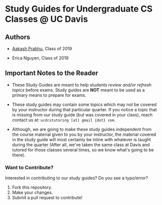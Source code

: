 # Study Guides for Undergraduate CS Classes @ UC Davis

## Authors

* [Aakash Prabhu](http://aakprabhu.com), Class of 2019

* Erica Nguyen, Class of 2019

## Important Notes to the Reader

* These Study Guides are meant to help students _review and/or refresh topics_
before exams. Study guides are __NOT__ meant to be used as a primary means to
prepare for exams.

* These study guides may contain some topics which may not be covered by your
instructor during that particular quarter. If you notice a topic that is
missing from our study guide (but was covered in your class), reach contact us
at: `ucdcstutoring [at] gmail {dot} com`.

* Although, we are going to make these study guides independent from the course
material given to you by your instructor, the material covered in the study guide
will most certainly be inline with whatever is taught during the quarter
(After all, we've taken the same class at Davis and tutored for those classes
several times, so we know what's going to be there).

### Want to Contribute?

Interested in contributing to our study guides? Do you see a typo/error?

1. Fork this repository.
2. Make your changes.
3. Submit a pull request to contribute!
